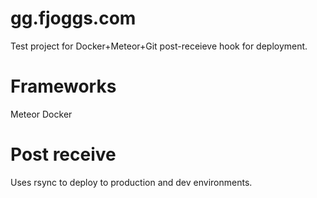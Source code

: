 # gg.fjoggs.com

Test project for Docker+Meteor+Git post-receieve hook for deployment.

# Frameworks
Meteor
Docker

# Post receive

Uses rsync to deploy to production and dev environments.
